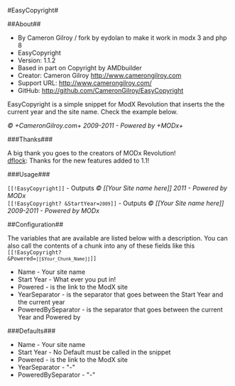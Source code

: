 #EasyCopyright#

##About##


* By Cameron Gilroy / fork by eydolan to make it work in modx 3 and php 8
* EasyCopyright
* Version: 1.1.2
* Based in part on Copyright by AMDbuilder
* Creator: Cameron Gilroy http://www.camerongilroy.com
* Support URL: http://www.camerongilroy.com/
* GitHub: http://github.com/CameronGilroy/EasyCopyright

EasyCopyright is a simple snippet for ModX Revolution that inserts the the current year and the site name. Check the example below.

*© +CameronGilroy.com+ 2009-2011 - Powered by +MODx+*

###Thanks###

A big thank you goes to the creators of MODx Revolution!  
[dflock](https://github.com/dflock/ "dflock"): Thanks for the new features added to 1.1!

###Usage###

<code>[[!EasyCopyright]]</code> - Outputs *© [[Your Site name here]] 2011 - Powered by MODx*  
<code>[[!EasyCopyright? &StartYear=`2009`]]</code> - Outputs *© [[Your Site name here]] 2009-2011 - Powered by MODx*


##Configuration##

The variables that are available are listed below with a description.
You can also call the contents of a chunk into any of these fields like this <code>[[!EasyCopyright? &Powered=`[[$Your_Chunk_Name]]`]]</code>

* Name - Your site name
* Start Year - What ever you put in!
* Powered - is the link to the ModX site
* YearSeparator - is the separator that goes between the Start Year and the current year
* PoweredBySeparator - is the separator that goes between the current Year and Powered by

###Defaults###

* Name - Your site name
* Start Year - No Default must be called in the snippet
* Powered - is the link to the ModX site
* YearSeparator - "-"
* PoweredBySeparator - "-"
